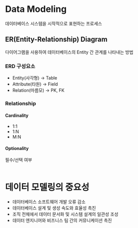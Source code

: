 # Data Modeling
데이터베이스 시스템을 시작적으로 표현하는 프로세스

## ER(Entity-Relationship) Diagram
다이어그램을 사용하여 데이터베이스의 Entity 간 관계를 나타내는 방법

### ERD 구성요소
- Entity(사각형) $\to$ Table
- Attribute(타원) $\to$ Field
- Relation(마름모) $\to$ PK, FK

### Relationship
#### Cardinality
- 1:1
- 1:N
- M:N

#### Optionality
필수/선택 여부
<br></br>

# 데이터 모델링의 중요성
- 데이터베이스 소프트웨어 개발 오류 감소
- 데이터베이스 설계 및 생성 속도와 효율성 촉진
- 조직 전체에서 데이터 문서화 및 시스템 설계의 일관성 조성
- 데이터 엔지니어와 비즈니스 팀 간의 커뮤니케이션 촉진